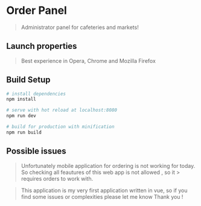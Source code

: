 # Order Panel

> Administrator panel for cafeteries and markets!
>
## Launch properties
> Best experience in Opera, Chrome and Mozilla Firefox

## Build Setup

``` bash
# install dependencies
npm install

# serve with hot reload at localhost:8080
npm run dev

# build for production with minification
npm run build
```
## Possible issues

> Unfortunately mobile application for ordering is not working for today. So checking all feautures of this web app is not allowed , so it > requires orders to work with. 

> This application is my very first application written in vue, so if you find some issues or complexities please let me know
> Thank you !
